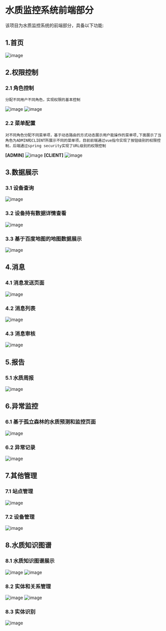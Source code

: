 # 水质监控系统前端部分
该项目为水质监控系统的前端部分，具备以下功能:
## 1.首页
![image](https://github.com/whl6785968/FrontEndOfWaterForG/blob/master/waterPic/index.png)
## 2.权限控制
### 2.1 角色控制
    分配不同用户不同角色，实现权限的基本控制
![image](https://github.com/whl6785968/FrontEndOfWaterForG/blob/master/waterPic/authControl.png)
![image](https://github.com/whl6785968/FrontEndOfWaterForG/blob/master/waterPic/authControl2.png)
### 2.2 菜单配置 
    对不同角色分配不同菜单项，基于动态路由的方式动态展示用户能操作的菜单项,下面展示了当角色为ADMIN和CLIENT所展示不同的菜单项，目前前端通过vue指令实现了按钮级别的权限控制，后端通过spring security实现了URL级别的权限控制
**[ADMIN]**
![image](https://github.com/whl6785968/FrontEndOfWaterForG/blob/master/waterPic/menuConfig.png)
**[CLIENT]**
![image](https://github.com/whl6785968/FrontEndOfWaterForG/blob/master/waterPic/authControl3.png)
## 3.数据展示
### 3.1 设备查询
![image](https://github.com/whl6785968/FrontEndOfWaterForG/blob/master/waterPic/waterData0.png)
### 3.2 设备持有数据详情查看
![image](https://github.com/whl6785968/FrontEndOfWaterForG/blob/master/waterPic/waterData.png)
### 3.3 基于百度地图的地图数据展示
![image](https://github.com/whl6785968/FrontEndOfWaterForG/blob/master/waterPic/map.png)
## 4.消息
### 4.1 消息发送页面
![image](https://github.com/whl6785968/FrontEndOfWaterForG/blob/master/waterPic/sendMsg.png)
### 4.2 消息列表
![image](https://github.com/whl6785968/FrontEndOfWaterForG/blob/master/waterPic/msgList.png)
### 4.3 消息审核
![image](https://github.com/whl6785968/FrontEndOfWaterForG/blob/master/waterPic/msgReview.png)
## 5.报告
### 5.1 水质周报
![image](https://github.com/whl6785968/FrontEndOfWaterForG/blob/master/waterPic/waterReport.png)
## 6.异常监控
### 6.1 基于孤立森林的水质预测和监控页面
![image](https://github.com/whl6785968/FrontEndOfWaterForG/blob/master/waterPic/isoForest.png)
### 6.2 异常记录
![image](https://github.com/whl6785968/FrontEndOfWaterForG/blob/master/waterPic/errorRecord.png)
## 7.其他管理
### 7.1 站点管理
![image](https://github.com/whl6785968/FrontEndOfWaterForG/blob/master/waterPic/stationMa.png)
### 7.2 设备管理
![image](https://github.com/whl6785968/FrontEndOfWaterForG/blob/master/waterPic/equipMa.png)
## 8.水质知识图谱
### 8.1 水质知识图谱展示
![image](https://github.com/whl6785968/FrontEndOfWaterForG/blob/master/waterPic/kg1.png)
![image](https://github.com/whl6785968/FrontEndOfWaterForG/blob/master/waterPic/kg2.png)
### 8.2 实体和关系管理
![image](https://github.com/whl6785968/FrontEndOfWaterForG/blob/master/waterPic/klm.png)
![image](https://github.com/whl6785968/FrontEndOfWaterForG/blob/master/waterPic/klm2.png)
### 8.3 实体识别
![image](https://github.com/whl6785968/FrontEndOfWaterForG/blob/master/waterPic/ner.png)
